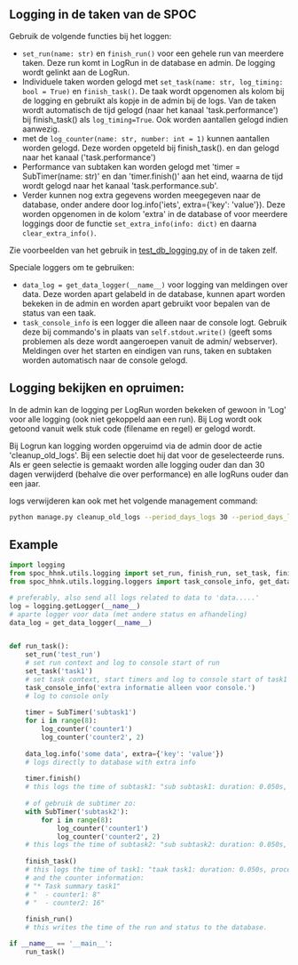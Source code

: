 
## Logging in de taken van de SPOC

Gebruik de volgende functies bij het loggen:
- `set_run(name: str)` en `finish_run()` voor een gehele run van meerdere taken. Deze run komt in LogRun in de 
  database en admin. De logging wordt gelinkt aan de LogRun.
- Individuele taken worden gelogd met `set_task(name: str, log_timing: bool = True)` en `finish_task()`. De taak wordt
  opgenomen als kolom bij de logging en gebruikt als kopje in de admin bij de logs. Van de taken wordt automatisch
  de tijd gelogd (naar het kanaal 'task.performance') bij finish_task() als `log_timing=True`. Ook worden aantallen gelogd indien aanwezig.
- met de `log_counter(name: str, number: int = 1)` kunnen aantallen worden gelogd. Deze worden opgeteld bij finish_task().
  en dan gelogd naar het kanaal ('task.performance')
- Performance van subtaken kan worden gelogd met 'timer = SubTimer(name: str)' en dan 'timer.finish()' aan het eind,
  waarna de tijd wordt gelogd naar het kanaal 'task.performance.sub'.
- Verder kunnen nog extra gegevens worden meegegeven naar de database, onder andere door log.info('iets', extra={'key': 'value'}).
  Deze worden opgenomen in de kolom 'extra' in de database of voor meerdere loggings door de functie `set_extra_info(info: dict)` en daarna
  `clear_extra_info()`.

Zie voorbeelden van het gebruik in [test_db_logging.py](..%2F..%2Ftests%2Ftest_db_logging.py) of in de taken zelf.

Speciale loggers om te gebruiken:
- `data_log = get_data_logger(__name__)` voor logging van meldingen over data. Deze worden apart gelabeld in de
  database, kunnen apart worden bekeken in de admin en worden apart gebruikt voor bepalen van de status van een taak.
- `task_console_info` is een logger die alleen naar de console logt. Gebruik deze bij commando's in plaats van 
  `self.stdout.write()` (geeft soms problemen als deze wordt aangeroepen vanuit de admin/ webserver). Meldingen
  over het starten en eindigen van runs, taken en subtaken worden automatisch naar de console gelogd.


## Logging bekijken en opruimen:

In de admin kan de logging per LogRun worden bekeken of gewoon in 'Log' voor alle logging (ook niet gekoppeld aan een run).
Bij Log wordt ook getoond vanuit welk stuk code (filename en regel) er gelogd wordt.

Bij Logrun kan logging worden opgeruimd via de admin door de actie 'cleanup_old_logs'. Bij een selectie doet hij dat voor de geselecteerde runs.
Als er geen selectie is gemaakt worden alle logging ouder dan dan 30 dagen verwijderd (behalve die over performance) en
alle logRuns ouder dan een jaar.

logs verwijderen kan ook met het volgende management command:
```bash
python manage.py cleanup_old_logs --period_days_logs 30 --period_days_logruns 365
```



## Example 

```python
import logging
from spoc_hhnk.utils.logging import set_run, finish_run, set_task, finish_task, log_counter, SubTimer
from spoc_hhnk.utils.logging.loggers import task_console_info, get_data_logger

# preferably, also send all logs related to data to 'data.....'
log = logging.getLogger(__name__)
# aparte logger voor data (met andere status en afhandeling)
data_log = get_data_logger(__name__)


def run_task():
    set_run('test_run')
    # set run context and log to console start of run
    set_task('task1')
    # set task context, start timers and log to console start of task1
    task_console_info('extra informatie alleen voor console.')
    # log to console only
    
    timer = SubTimer('subtask1')
    for i in range(8):
        log_counter('counter1')
        log_counter('counter2', 2)
    
    data_log.info('some data', extra={'key': 'value'})
    # logs directly to database with extra info
        
    timer.finish()
    # this logs the time of subtask1: "sub subtask1: duration: 0.050s, process_duration: 0.001s"
    
    # of gebruik de subtimer zo:
    with SubTimer('subtask2'):
        for i in range(8):
            log_counter('counter1')
            log_counter('counter2', 2)
    # this logs the time of subtask2: "sub subtask2: duration: 0.050s, process_duration: 0.001s"s
    
    finish_task()
    # this logs the time of task1: "taak task1: duration: 0.050s, process_duration: 0.001s"
    # and the counter information:
    # "* Task summary task1"
    # "  - counter1: 8"
    # "  - counter2: 16"
    
    finish_run()
    # this writes the time of the run and status to the database.

if __name__ == '__main__':
    run_task()
```







